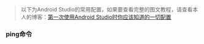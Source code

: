 
> 以下为Android Studio的常用配置，如果要查看完整的图文教程，请查看本人的博客：[第一次使用Android Studio时你应该知道的一切配置][1]




### ping命令


[]()





[1]:	http://www.cnblogs.com/smyhvae/p/4390905.html
